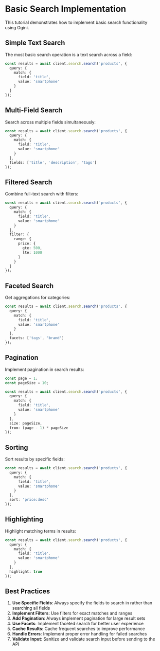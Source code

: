 # Basic Search Implementation

This tutorial demonstrates how to implement basic search functionality using Ogini.

## Simple Text Search

The most basic search operation is a text search across a field:

```typescript
const results = await client.search.search('products', {
  query: {
    match: {
      field: 'title',
      value: 'smartphone'
    }
  }
});
```

## Multi-Field Search

Search across multiple fields simultaneously:

```typescript
const results = await client.search.search('products', {
  query: {
    match: {
      field: 'title',
      value: 'smartphone'
    }
  },
  fields: ['title', 'description', 'tags']
});
```

## Filtered Search

Combine full-text search with filters:

```typescript
const results = await client.search.search('products', {
  query: {
    match: {
      field: 'title',
      value: 'smartphone'
    }
  },
  filter: {
    range: {
      price: {
        gte: 500,
        lte: 1000
      }
    }
  }
});
```

## Faceted Search

Get aggregations for categories:

```typescript
const results = await client.search.search('products', {
  query: {
    match: {
      field: 'title',
      value: 'smartphone'
    }
  },
  facets: ['tags', 'brand']
});
```

## Pagination

Implement pagination in search results:

```typescript
const page = 1;
const pageSize = 10;

const results = await client.search.search('products', {
  query: {
    match: {
      field: 'title',
      value: 'smartphone'
    }
  },
  size: pageSize,
  from: (page - 1) * pageSize
});
```

## Sorting

Sort results by specific fields:

```typescript
const results = await client.search.search('products', {
  query: {
    match: {
      field: 'title',
      value: 'smartphone'
    }
  },
  sort: 'price:desc'
});
```

## Highlighting

Highlight matching terms in results:

```typescript
const results = await client.search.search('products', {
  query: {
    match: {
      field: 'title',
      value: 'smartphone'
    }
  },
  highlight: true
});
```

## Best Practices

1. **Use Specific Fields**: Always specify the fields to search in rather than searching all fields
2. **Implement Filters**: Use filters for exact matches and ranges
3. **Add Pagination**: Always implement pagination for large result sets
4. **Use Facets**: Implement faceted search for better user experience
5. **Cache Results**: Cache frequent searches to improve performance
6. **Handle Errors**: Implement proper error handling for failed searches
7. **Validate Input**: Sanitize and validate search input before sending to the API 